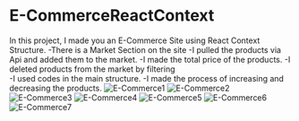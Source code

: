 # E-CommerceReactContext
In this project, I made you an E-Commerce Site using React Context Structure.
-There is a Market Section on the site 
-I pulled the products via Api and added them to the market.
-I made the total price of the products.
-I deleted products from the market by filtering  
-I used codes in the main structure.
-I made the process of increasing and decreasing the products.
![E-Commerce1](https://github.com/Halit121/E-CommerceReactContext/assets/122151858/745a9ae5-5e4b-464d-b1f7-fad1202551c9)
![E-Commerce2](https://github.com/Halit121/E-CommerceReactContext/assets/122151858/690b3965-f82b-4895-9d31-82a0eeb6f8cd)
![E-Commerce3](https://github.com/Halit121/E-CommerceReactContext/assets/122151858/d1237259-e2fc-440d-9155-eb04e3d5b1bb)
![E-Commerce4](https://github.com/Halit121/E-CommerceReactContext/assets/122151858/5caf2cd1-00fe-4f12-a557-94b5ec903b9d)
![E-Commerce5](https://github.com/Halit121/E-CommerceReactContext/assets/122151858/06391d58-f23b-4a46-b831-36672404e493)
![E-Commerce6](https://github.com/Halit121/E-CommerceReactContext/assets/122151858/fab6eaf5-f2e4-45d3-b477-1ee071f630f5)
![E-Commerce7](https://github.com/Halit121/E-CommerceReactContext/assets/122151858/fef0f38e-1da8-4b46-ae89-a6b107d50bda)
